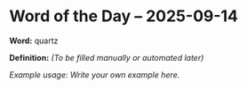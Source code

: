 # Word of the Day – 2025-09-14

**Word:** quartz

**Definition:** _(To be filled manually or automated later)_

*Example usage:* _Write your own example here._
